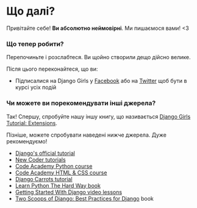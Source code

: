 # Що далі?

Привітайте себе! **Ви абсолютно неймовірні**. Ми пишаємося вами! <3

### Що тепер робити?

Перепочиньте і розслабтеся. Ви щойно створили дещо дійсно велике.

Після цього переконайтеся, що ви:

*   Підписалися на Django Girls у [Facebook][1] або на [Twitter][2] щоб бути в курсі усіх подій

 [1]: http://facebook.com/djangogirls
 [2]: http://twitter.com/djangogirls

### Чи можете ви порекомендувати інші джерела?

Так! Спершу, спробуйте нашу іншу книгу, що називається [Django Girls Tutorial: Extensions][3].

 [3]: http://djangogirls.gitbooks.io/django-girls-tutorial-extensions/

Пізніше, можете спробувати наведені нижче джерела. Дуже рекомендуємо!

- [Django's official tutorial][4]
- [New Coder tutorials][5]
- [Code Academy Python course][6]
- [Code Academy HTML & CSS course][7]
- [Django Carrots tutorial][8]
- [Learn Python The Hard Way book][9]
- [Getting Started With Django video lessons][10]
- [Two Scoops of Django: Best Practices for Django][11] book

 [4]: https://docs.djangoproject.com/en/1.8/intro/tutorial01/
 [5]: http://newcoder.io/tutorials/
 [6]: http://www.codecademy.com/en/tracks/python
 [7]: http://www.codecademy.com/tracks/web
 [8]: http://django.carrots.pl/en/
 [9]: http://learnpythonthehardway.org/book/
 [10]: http://gettingstartedwithdjango.com/
 [11]: http://twoscoopspress.org/products/two-scoops-of-django-1-6
